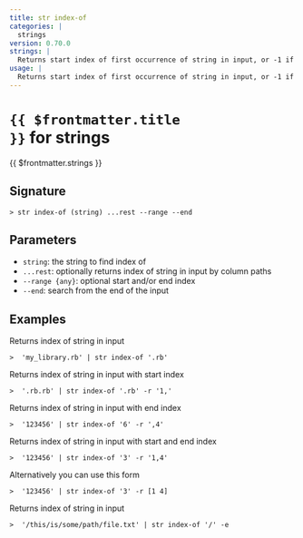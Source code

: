 ```yaml
---
title: str index-of
categories: |
  strings
version: 0.70.0
strings: |
  Returns start index of first occurrence of string in input, or -1 if no match
usage: |
  Returns start index of first occurrence of string in input, or -1 if no match
---
```


# <code>{{ $frontmatter.title }}</code> for strings

<div class='command-title'>{{ $frontmatter.strings }}</div>

## Signature

```> str index-of (string) ...rest --range --end```

## Parameters

 -  `string`: the string to find index of
 -  `...rest`: optionally returns index of string in input by column paths
 -  `--range {any}`: optional start and/or end index
 -  `--end`: search from the end of the input

## Examples

Returns index of string in input
```shell
>  'my_library.rb' | str index-of '.rb'
```

Returns index of string in input with start index
```shell
>  '.rb.rb' | str index-of '.rb' -r '1,'
```

Returns index of string in input with end index
```shell
>  '123456' | str index-of '6' -r ',4'
```

Returns index of string in input with start and end index
```shell
>  '123456' | str index-of '3' -r '1,4'
```

Alternatively you can use this form
```shell
>  '123456' | str index-of '3' -r [1 4]
```

Returns index of string in input
```shell
>  '/this/is/some/path/file.txt' | str index-of '/' -e
```
